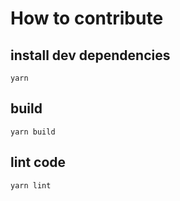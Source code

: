 # How to contribute

## install dev dependencies

`yarn`

## build

`yarn build`

## lint code

`yarn lint`
